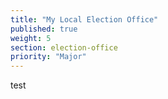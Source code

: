 ```yaml
---
title: "My Local Election Office"
published: true
weight: 5
section: election-office
priority: "Major"
---
```

test

